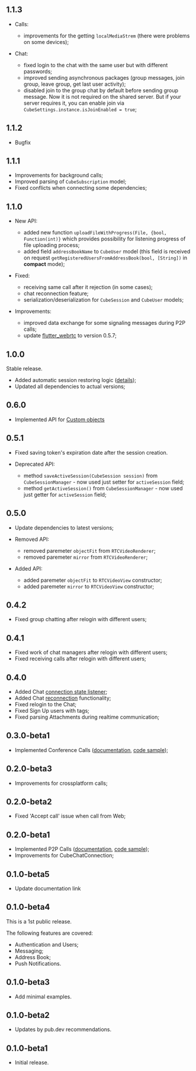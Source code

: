 ## 1.1.3

* Calls:
    - improvements for the getting `localMediaStrem` (there were problems on some devices);

* Chat:
    - fixed login to the chat with the same user but with different passwords;
	- improved sending asynchronous packages (group messages, join group, leave group, get last user activity);
	- disabled join to the group chat by default before sending group message. Now it is not required on the shared server. But if your server requires it, you can enable join via `CubeSettings.instance.isJoinEnabled = true`;

## 1.1.2

* Bugfix

## 1.1.1

* Improvements for background calls;
* Improved parsing of `CubeSubscription` model;
* Fixed conflicts when connecting some dependencies;

## 1.1.0

* New API:
    - added new function `uploadFileWithProgress(File, {bool, Function(int)}` which provides possibility for listening progress of file uploading process;
    - added field `addressBookName` to `CubeUser` model (this field is received on request `getRegisteredUsersFromAddressBook(bool, [String])` in **compact** mode);

* Fixed:
    - receiving same call after it rejection (in some cases);
    - chat reconnection feature;
    - serialization/deserialization for `CubeSession` and `CubeUser` models;

* Improvements:
    - improved data exchange for some signaling messages during P2P calls;
    - update [flutter_webrtc](https://pub.dev/packages/flutter_webrtc) to version 0.5.7;

## 1.0.0

Stable release.

* Added automatic session restoring logic ([details](https://developers.connectycube.com/flutter/authentication-and-users?id=session-expiration));
* Updated all dependencies to actual versions;

## 0.6.0

* Implemented API for [Custom objects](https://developers.connectycube.com/server/custom_objects)

## 0.5.1

* Fixed saving token's expiration date after the session creation.

* Deprecated API:
    - method `saveActiveSession(CubeSession session)` from `CubeSessionManager` - now used just setter for `activeSession` field;
    - method `getActiveSession()` from `CubeSessionManager` - now used just getter for `activeSession` field;

## 0.5.0

* Update dependencies to latest versions;

* Removed API:
    - removed paremeter `objectFit` from `RTCVideoRenderer`;
    - removed paremeter `mirror` from `RTCVideoRenderer`;
* Added API:
    - added paremeter `objectFit` to `RTCVideoView` constructor;
    - added paremeter `mirror` to `RTCVideoView` constructor;

## 0.4.2

* Fixed group chatting after relogin with different users;

## 0.4.1

* Fixed work of chat managers after relogin with different users;
* Fixed receiving calls after relogin with different users;

## 0.4.0

* Added Chat [connection state listener](https://developers.connectycube.com/flutter/messaging?id=connect-to-chat);
* Added Chat [reconnection](https://developers.connectycube.com/flutter/messaging?id=reconnection) functionality;
* Fixed relogin to the Chat;
* Fixed Sign Up users with tags;
* Fixed parsing Attachments during realtime communication;

## 0.3.0-beta1

* Implemented Conference Calls ([documentation](https://developers.connectycube.com/flutter/videocalling-conference), [code sample](https://github.com/ConnectyCube/connectycube-flutter-samples/tree/master/conf_call_sample));

## 0.2.0-beta3

* Improvements for crossplatform calls;

## 0.2.0-beta2

* Fixed 'Accept call' issue when call from Web;

## 0.2.0-beta1

* Implemented P2P Calls ([documentation](https://developers.connectycube.com/flutter/videocalling), [code sample](https://github.com/ConnectyCube/connectycube-flutter-samples/tree/master/p2p_call_sample));
* Improvements for CubeChatConnection;

## 0.1.0-beta5

* Update documentation link

## 0.1.0-beta4

This is a 1st public release.

The following features are covered:

* Authentication and Users;
* Messaging;
* Address Book;
* Push Notifications.

## 0.1.0-beta3

* Add minimal examples.

## 0.1.0-beta2

* Updates by pub.dev recommendations.

## 0.1.0-beta1

* Initial release.
